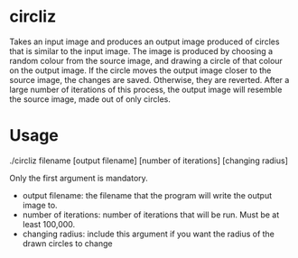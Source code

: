 # circliz
Takes an input image and produces an output image produced of circles that is similar to the input image. 
The image is produced by choosing a random colour from the source image, and drawing a circle of that colour on the output image. If the circle moves the output image closer to the source image, the changes are saved. Otherwise, they are reverted. After a large number of iterations of this process, the output image will resemble the source image, made out of only circles.

# Usage
./circliz filename [output filename] [number of iterations] [changing radius]

Only the first argument is mandatory. 
  - output filename: the filename that the program will write the output image to.
  - number of iterations: number of iterations that will be run. Must be at least 100,000.
  - changing radius: include this argument if you want the radius of the drawn circles to change 
  
